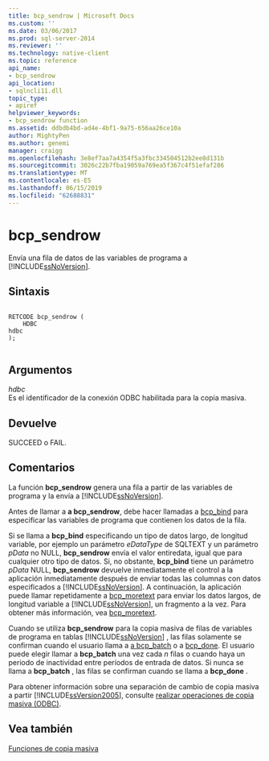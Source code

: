 ```yaml
---
title: bcp_sendrow | Microsoft Docs
ms.custom: ''
ms.date: 03/06/2017
ms.prod: sql-server-2014
ms.reviewer: ''
ms.technology: native-client
ms.topic: reference
api_name:
- bcp_sendrow
api_location:
- sqlncli11.dll
topic_type:
- apiref
helpviewer_keywords:
- bcp_sendrow function
ms.assetid: ddbdb4bd-ad4e-4bf1-9a75-656aa26ce10a
author: MightyPen
ms.author: genemi
manager: craigg
ms.openlocfilehash: 3e8ef7aa7a4354f5a3fbc334504512b2ee8d131b
ms.sourcegitcommit: 3026c22b7fba19059a769ea5f367c4f51efaf286
ms.translationtype: MT
ms.contentlocale: es-ES
ms.lasthandoff: 06/15/2019
ms.locfileid: "62688831"
---
```

# <a name="bcpsendrow"></a>bcp_sendrow
  Envía una fila de datos de las variables de programa a [!INCLUDE[ssNoVersion](../../includes/ssnoversion-md.md)].  
  
## <a name="syntax"></a>Sintaxis  
  
```  
  
RETCODE bcp_sendrow (  
    HDBC   
hdbc  
);  
  
```  
  
## <a name="arguments"></a>Argumentos  
 *hdbc*  
 Es el identificador de la conexión ODBC habilitada para la copia masiva.  
  
## <a name="returns"></a>Devuelve  
 SUCCEED o FAIL.  
  
## <a name="remarks"></a>Comentarios  
 La función **bcp_sendrow** genera una fila a partir de las variables de programa y la envía a [!INCLUDE[ssNoVersion](../../includes/ssnoversion-md.md)].  
  
 Antes de llamar a **a bcp_sendrow**, debe hacer llamadas a [bcp_bind](bcp-bind.md) para especificar las variables de programa que contienen los datos de la fila.  
  
 Si se llama a **bcp_bind** especificando un tipo de datos largo, de longitud variable, por ejemplo un parámetro *eDataType* de SQLTEXT y un parámetro *pData* no NULL, **bcp_sendrow** envía el valor entiredata, igual que para cualquier otro tipo de datos. Si, no obstante, **bcp_bind** tiene un parámetro *pData* NULL, **bcp_sendrow** devuelve inmediatamente el control a la aplicación inmediatamente después de enviar todas las columnas con datos especificados a [!INCLUDE[ssNoVersion](../../includes/ssnoversion-md.md)]. A continuación, la aplicación puede llamar repetidamente a [bcp_moretext](bcp-moretext.md) para enviar los datos largos, de longitud variable a [!INCLUDE[ssNoVersion](../../includes/ssnoversion-md.md)], un fragmento a la vez. Para obtener más información, vea [bcp_moretext](bcp-moretext.md).  
  
 Cuando se utiliza **bcp_sendrow** para la copia masiva de filas de variables de programa en tablas [!INCLUDE[ssNoVersion](../../includes/ssnoversion-md.md)] , las filas solamente se confirman cuando el usuario llama a [a bcp_batch](bcp-batch.md) o a [bcp_done](bcp-done.md). El usuario puede elegir llamar a **bcp_batch** una vez cada *n* filas o cuando haya un periodo de inactividad entre períodos de entrada de datos. Si nunca se llama a **bcp_batch** , las filas se confirman cuando se llama a **bcp_done** .  
  
 Para obtener información sobre una separación de cambio de copia masiva a partir [!INCLUDE[ssVersion2005](../../includes/ssversion2005-md.md)], consulte [realizar operaciones de copia masiva &#40;ODBC&#41;](../native-client-odbc-bulk-copy-operations/performing-bulk-copy-operations-odbc.md).  
  
## <a name="see-also"></a>Vea también  
 [Funciones de copia masiva](sql-server-driver-extensions-bulk-copy-functions.md)  
  
  
